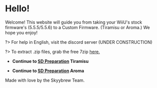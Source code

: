 # Hello!

Welcome! This website will guide you from taking your WiiU's stock firmware's (5.5.5/5.5.6) to a Custom Firmware. (Tiramisu or Aroma.) We hope you enjoy!

?> For help in English, visit the discord server (UNDER CONSTRUCTION)

?> To extract .zip files, grab the free 7zip [here.](https://www.7-zip.org/a/7z2201-x64.exe)

- **Continue to [SD Preparation](/sd) Tiramisu**

- **Continue to [SD Preparation](/startaroma) Aroma**


Made with love by the Skyybrew Team.
